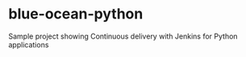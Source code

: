 # blue-ocean-python
Sample project showing Continuous delivery with Jenkins for Python applications
